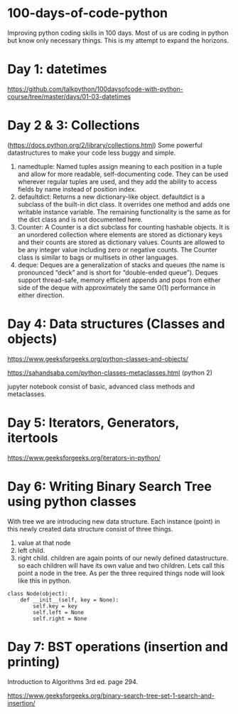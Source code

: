 # 100-days-of-code-python
Improving python coding skills in 100 days. Most of us are coding in python but know only necessary things. This is my attempt to expand the horizons. 

# Day 1: datetimes
https://github.com/talkpython/100daysofcode-with-python-course/tree/master/days/01-03-datetimes

# Day 2 & 3: Collections 
(https://docs.python.org/2/library/collections.html)
Some powerful datastructures to make your code less buggy and simple.
 1. namedtuple: Named tuples assign meaning to each position in a tuple and allow for more readable, self-documenting code. They can be used wherever regular tuples are used, and they add the ability to access fields by name instead of position index.
 2. defaultdict: Returns a new dictionary-like object. defaultdict is a subclass of the built-in dict class. It overrides one method and adds one writable instance variable. The remaining functionality is the same as for the dict class and is not documented here.
 3. Counter: A Counter is a dict subclass for counting hashable objects. It is an unordered collection where elements are stored as dictionary keys and their counts are stored as dictionary values. Counts are allowed to be any integer value including zero or negative counts. The Counter class is similar to bags or multisets in other languages.
 4. deque: Deques are a generalization of stacks and queues (the name is pronounced “deck” and is short for “double-ended queue”). Deques support thread-safe, memory efficient appends and pops from either side of the deque with approximately the same O(1) performance in either direction.
 
# Day 4: Data structures (Classes and objects)
https://www.geeksforgeeks.org/python-classes-and-objects/

https://sahandsaba.com/python-classes-metaclasses.html (python 2)

jupyter notebook consist of basic, advanced class methods and metaclasses.

# Day 5: Iterators, Generators, itertools
https://www.geeksforgeeks.org/iterators-in-python/

# Day 6: Writing Binary Search Tree using python classes
With tree we are introducing new data structure. Each instance (point) in this newly created data structure consist of three things.
1. value at that node
2. left child. 
3. right child.
children are again points of our newly defined datastructure. so each children will have its own value and two children.
Lets call this point a node in the tree. As per the three required things node will look like this in python.
```
class Node(object):
    def __init__(self, key = None):
        self.key = key
        self.left = None
        self.right = None 
```

# Day 7: BST operations (insertion and printing)
Introduction to Algorithms 3rd ed. page 294.

https://www.geeksforgeeks.org/binary-search-tree-set-1-search-and-insertion/

